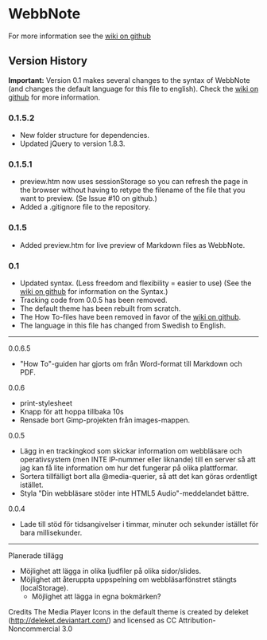 WebbNote
=========

For more information see the [wiki on github][1]


Version History
---------------

**Important:** Version 0.1 makes several changes to the syntax of WebbNote (and changes the default language for this file to english). Check the [wiki on github][1] for more information.

[1]: https://github.com/mrhenko/WebbNote/wiki

### 0.1.5.2
* New folder structure for dependencies.
* Updated jQuery to version 1.8.3.

### 0.1.5.1
* preview.htm now uses sessionStorage so you can refresh the page in the browser without having to retype the filename of the file that you want to preview. (Se Issue #10 on github.)
* Added a .gitignore file to the repository.

### 0.1.5
* Added preview.htm for live preview of Markdown files as WebbNote.

### 0.1
* Updated syntax. (Less freedom and flexibility = easier to use) (See the [wiki on github][1] for information on the Syntax.)
* Tracking code from 0.0.5 has been removed.
* The default theme has been rebuilt from scratch.
* The How To-files have been removed in favor of the [wiki on github][1].
* The language in this file has changed from Swedish to English.

---------------------------------------------------------------------------

0.0.6.5
* "How To"-guiden har gjorts om från Word-format till Markdown och PDF.

0.0.6
 *	print-stylesheet
 *	Knapp för att hoppa tillbaka 10s
 *	Rensade bort Gimp-projekten från images-mappen.

0.0.5
 *	Lägg in en trackingkod som skickar information om webbläsare och operativsystem (men INTE IP-nummer eller liknande) till en server så att jag kan få lite information om hur det fungerar på olika plattformar.
 *	Sortera tillfälligt bort alla @media-querier, så att det kan göras ordentligt istället.
 *	Styla "Din webbläsare stöder inte HTML5 Audio"-meddelandet bättre.
 
0.0.4
 *	Lade till stöd för tidsangivelser i timmar, minuter och sekunder
	istället för bara millisekunder.

-------------------------------------------------------------------------------------------

Planerade tillägg
 *	Möjlighet att lägga in olika ljudfiler på olika sidor/slides.  
 *	Möjlighet att återuppta uppspelning om webbläsarfönstret stängts (localStorage).  
 	 *	Möjlighet att lägga in egna bokmärken?  


Credits
The Media Player Icons in the default theme is created by deleket (http://deleket.deviantart.com/) and licensed as CC Attribution-Noncommercial 3.0
